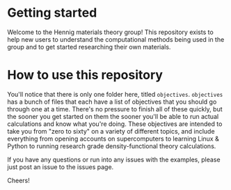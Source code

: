 # Getting started
Welcome to the Hennig materials theory group! This repository exists to help
new users to understand the computational methods being used in the group and
to get started researching their own materials.

# How to use this repository
You'll notice that there is only one folder here, titled
``objectives``. ``objectives`` has a bunch of files that each have a list of objectives
that you should go through one at a time. There's no pressure to finish all
of these quickly, but the sooner you get started on them the sooner you'll be
able to run actual calculations and know what you're doing. These objectives are intended
to take you from "zero to sixty" on a variety of different topics, and include everything
from opening accounts on supercomputers to learning Linux & Python to running
research grade density-functional theory calculations.

If you have any questions or run into any issues with the examples, please just post
an issue to the issues page.

Cheers!
